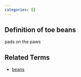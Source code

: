 ```yaml
---
categories: []
---
```

## Definition of toe beans

pads on the paws

## Related Terms

- [beans](./beans)
